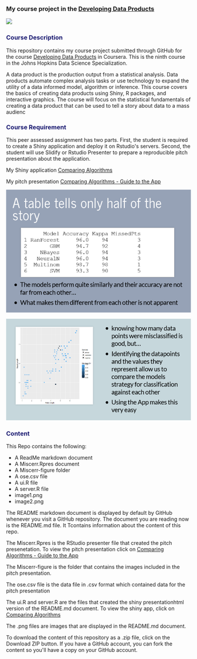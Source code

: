 ### My course project in the [Developing Data Products]("https://www.coursera.org/course/devdataprod")

[<img src="https://coursera-course-photos.s3.amazonaws.com/b6/fd088169b511e39de639278c4f9dba/DevelopingDataProducts.jpg?auto=format%2Ccompress&dpr=1">](https://d3njjcbhbojbot.cloudfront.net/api/utilities/v1/imageproxy/)

<h3 align="left"><p style="color:midnightblue">Course Description</p></h3>

This repository contains my course project submitted through GitHub for the course [Developing Data Products]("https://www.coursera.org/course/devdataprod") in Coursera. This is the ninth course in the Johns Hopkins Data Science Specialization. 

A data product is the production output from a statistical analysis. Data products automate complex analysis tasks or use technology to expand the utility of a data informed model, algorithm or inference. This course covers the basics of creating data products using Shiny, R packages, and interactive graphics. The course will focus on the statistical fundamentals of creating a data product that can be used to tell a story about data to a mass audienc

<h3 align="left"><p style="color:midnightblue">Course Requirement</p></h3>

This peer assessed assignment has two parts. First, the student is required to create a Shiny application and deploy it on Rstudio's servers. Second, the student will use Slidify or Rstudio Presenter to prepare a reproducible pitch presentation about the application.

My Shiny application
[Comparing Algorithms](https://docofi.shinyapps.io/ShinyApp10/)


My pitch presentation
[Comparing Algorithms - Guide to the App](http://rpubs.com/DocOfi/170100)



![](image1.png)

![](image2.png)


<h3 align="left"><p style="color:midnightblue">Content</p></h3>

This Repo contains the following:

- A ReadMe markdown document
- A Miscerr.Rpres  document
- A Miscerr-figure folder
- A ose.csv file
- A ui.R file
- A server.R file
- image1.png
- image2.png

The README markdown document is displayed by default by GitHub whenever you visit a GitHub repository. The document you are reading now is the README.md file. It Tcontains information about the content of this repo.

The Miscerr.Rpres is the RStudio presenter file that created the pitch presenetation. To view the pitch presentation click on [Comparing Algorithms - Guide to the App](http://rpubs.com/DocOfi/170100)

The Miscerr-figure is the folder that contains the images included in the pitch presentation.

The ose.csv file is the data file in .csv format which contained data for the pitch presentation 

The ui.R and server.R are the files that created the shiny presentationhtml version of the README.md document. To view the shiny app, click on [Comparing Algorithms](https://docofi.shinyapps.io/ShinyApp10/)

The .png files are images that are displayed in the README.md document.

To download the content of this repository as a .zip file, click on the Download ZIP button. If you have a GitHub account, you can fork the content so you'll have a copy on your GitHub account.  

